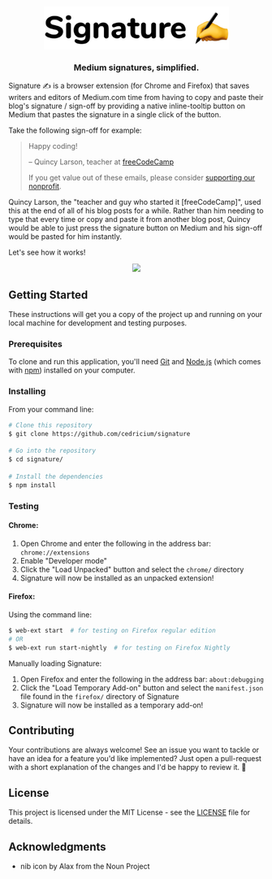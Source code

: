 <p align="center">
  <img src="readme_resources/signature_banner.png" height="84">
</p>
<h3 align="center">Medium signatures, simplified.</h3>

Signature ✍️ is a browser extension (for Chrome and Firefox) that saves writers and editors of Medium.com time from having to copy and paste their blog's signature / sign-off by providing a native inline-tooltip button on Medium that pastes the signature in a single click of the button.

Take the following sign-off for example:

>Happy coding!
>
>– Quincy Larson, teacher at [freeCodeCamp](https://freecodecamp.org)
>
>If you get value out of these emails, please consider [supporting our nonprofit](https://donate.freecodecamp.org/).

Quincy Larson, the "teacher and guy who started it [freeCodeCamp]", used this at the end of all of his blog posts for a while. Rather than him needing to type that every time or copy and paste it from another blog post, Quincy would be able to just press the signature button on Medium and his sign-off would be pasted for him instantly.

Let's see how it works!

<div align="center">
  <img src="readme_resources/signature_demo.gif">
</div>


## Getting Started
These instructions will get you a copy of the project up and running on your local machine for development and testing purposes.

### Prerequisites

To clone and run this application, you'll need [Git](https://git-scm.com) and [Node.js](https://nodejs.org/en/download/) (which comes with [npm](http://npmjs.com)) installed on your computer.

### Installing

From your command line:

```bash
# Clone this repository
$ git clone https://github.com/cedricium/signature

# Go into the repository
$ cd signature/

# Install the dependencies
$ npm install
```

### Testing

#### Chrome:

1. Open Chrome and enter the following in the address bar: `chrome://extensions`
2. Enable "Developer mode"
3. Click the "Load Unpacked" button and select the `chrome/` directory
4. Signature will now be installed as an unpacked extension!

#### Firefox:

Using the command line:

```bash
$ web-ext start  # for testing on Firefox regular edition
# OR
$ web-ext run start-nightly  # for testing on Firefox Nightly
```

Manually loading Signature:

1. Open Firefox and enter the following in the address bar: `about:debugging`
2. Click the "Load Temporary Add-on" button and select the `manifest.json` file found in the `firefox/` directory of Signature
3. Signature will now be installed as a temporary add-on!


## Contributing

Your contributions are always welcome! See an issue you want to tackle or have an idea for a feature you'd like implemented? Just open a pull-request with a short explanation of the changes and I'd be happy to review it. :tada:


## License

This project is licensed under the MIT License - see the [LICENSE](LICENSE) file for details.


## Acknowledgments

- nib icon by Alax from the Noun Project